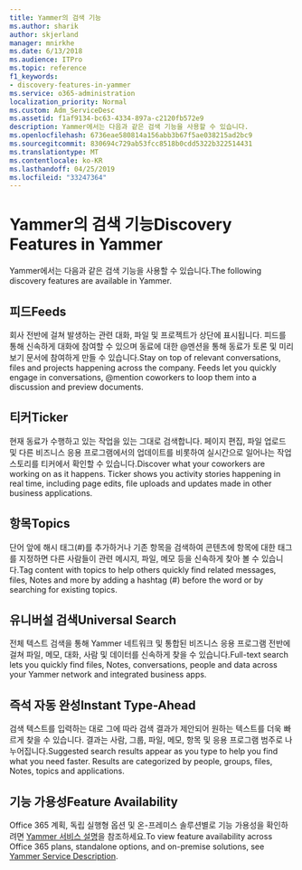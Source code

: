 ```yaml
---
title: Yammer의 검색 기능
ms.author: sharik
author: skjerland
manager: mnirkhe
ms.date: 6/13/2018
ms.audience: ITPro
ms.topic: reference
f1_keywords:
- discovery-features-in-yammer
ms.service: o365-administration
localization_priority: Normal
ms.custom: Adm_ServiceDesc
ms.assetid: f1af9134-bc63-4334-897a-c2120fb572e9
description: Yammer에서는 다음과 같은 검색 기능을 사용할 수 있습니다.
ms.openlocfilehash: 6736eae580814a156abb3b67f5ae038215ad2bc9
ms.sourcegitcommit: 830694c729ab53fcc8518b0cdd5322b322514431
ms.translationtype: MT
ms.contentlocale: ko-KR
ms.lasthandoff: 04/25/2019
ms.locfileid: "33247364"
---
```

# <a name="discovery-features-in-yammer"></a><span data-ttu-id="f3636-103">Yammer의 검색 기능</span><span class="sxs-lookup"><span data-stu-id="f3636-103">Discovery Features in Yammer</span></span>

<span data-ttu-id="f3636-104">Yammer에서는 다음과 같은 검색 기능을 사용할 수 있습니다.</span><span class="sxs-lookup"><span data-stu-id="f3636-104">The following discovery features are available in Yammer.</span></span>
  
## <a name="feeds"></a><span data-ttu-id="f3636-105">피드</span><span class="sxs-lookup"><span data-stu-id="f3636-105">Feeds</span></span>
<span data-ttu-id="f3636-106"><a name="bkmk_Feeds"> </a></span><span class="sxs-lookup"><span data-stu-id="f3636-106"></span></span>

<span data-ttu-id="f3636-p101">회사 전반에 걸쳐 발생하는 관련 대화, 파일 및 프로젝트가 상단에 표시됩니다. 피드를 통해 신속하게 대화에 참여할 수 있으며 동료에 대한 @멘션을 통해 동료가 토론 및 미리 보기 문서에 참여하게 만들 수 있습니다.</span><span class="sxs-lookup"><span data-stu-id="f3636-p101">Stay on top of relevant conversations, files and projects happening across the company. Feeds let you quickly engage in conversations, @mention coworkers to loop them into a discussion and preview documents.</span></span>
  
## <a name="ticker"></a><span data-ttu-id="f3636-109">티커</span><span class="sxs-lookup"><span data-stu-id="f3636-109">Ticker</span></span>
<span data-ttu-id="f3636-110"><a name="bkmk_Ticker"> </a></span><span class="sxs-lookup"><span data-stu-id="f3636-110"></span></span>

<span data-ttu-id="f3636-p102">현재 동료가 수행하고 있는 작업을 있는 그대로 검색합니다. 페이지 편집, 파일 업로드 및 다른 비즈니스 응용 프로그램에서의 업데이트를 비롯하여 실시간으로 일어나는 작업 스토리를 티커에서 확인할 수 있습니다.</span><span class="sxs-lookup"><span data-stu-id="f3636-p102">Discover what your coworkers are working on as it happens. Ticker shows you activity stories happening in real time, including page edits, file uploads and updates made in other business applications.</span></span>
  
## <a name="topics"></a><span data-ttu-id="f3636-113">항목</span><span class="sxs-lookup"><span data-stu-id="f3636-113">Topics</span></span>
<span data-ttu-id="f3636-114"><a name="bkmk_Topics"> </a></span><span class="sxs-lookup"><span data-stu-id="f3636-114"></span></span>

<span data-ttu-id="f3636-115">단어 앞에 해시 태그(#)를 추가하거나 기존 항목을 검색하여 콘텐츠에 항목에 대한 태그를 지정하면 다른 사람들이 관련 메시지, 파일, 메모 등을 신속하게 찾아 볼 수 있습니다.</span><span class="sxs-lookup"><span data-stu-id="f3636-115">Tag content with topics to help others quickly find related messages, files, Notes and more by adding a hashtag (#) before the word or by searching for existing topics.</span></span>
  
## <a name="universal-search"></a><span data-ttu-id="f3636-116">유니버설 검색</span><span class="sxs-lookup"><span data-stu-id="f3636-116">Universal Search</span></span>
<span data-ttu-id="f3636-117"><a name="bkmk_UniversalSearch"> </a></span><span class="sxs-lookup"><span data-stu-id="f3636-117"></span></span>

<span data-ttu-id="f3636-118">전체 텍스트 검색을 통해 Yammer 네트워크 및 통합된 비즈니스 응용 프로그램 전반에 걸쳐 파일, 메모, 대화, 사람 및 데이터를 신속하게 찾을 수 있습니다.</span><span class="sxs-lookup"><span data-stu-id="f3636-118">Full-text search lets you quickly find files, Notes, conversations, people and data across your Yammer network and integrated business apps.</span></span>
  
## <a name="instant-type-ahead"></a><span data-ttu-id="f3636-119">즉석 자동 완성</span><span class="sxs-lookup"><span data-stu-id="f3636-119">Instant Type-Ahead</span></span>
<span data-ttu-id="f3636-120"><a name="bkmk_InstantTypeAhead"> </a></span><span class="sxs-lookup"><span data-stu-id="f3636-120"></span></span>

<span data-ttu-id="f3636-p103">검색 텍스트를 입력하는 대로 그에 따라 검색 결과가 제안되어 원하는 텍스트를 더욱 빠르게 찾을 수 있습니다. 결과는 사람, 그룹, 파일, 메모, 항목 및 응용 프로그램 범주로 나누어집니다.</span><span class="sxs-lookup"><span data-stu-id="f3636-p103">Suggested search results appear as you type to help you find what you need faster. Results are categorized by people, groups, files, Notes, topics and applications.</span></span>
  
## <a name="feature-availability"></a><span data-ttu-id="f3636-123">기능 가용성</span><span class="sxs-lookup"><span data-stu-id="f3636-123">Feature Availability</span></span>
<span data-ttu-id="f3636-124"><a name="bkmk_InstantTypeAhead"> </a></span><span class="sxs-lookup"><span data-stu-id="f3636-124"></span></span>

<span data-ttu-id="f3636-125">Office 365 계획, 독립 실행형 옵션 및 온-프레미스 솔루션별로 기능 가용성을 확인하려면 [Yammer 서비스 설명](yammer-service-description.md)을 참조하세요.</span><span class="sxs-lookup"><span data-stu-id="f3636-125">To view feature availability across Office 365 plans, standalone options, and on-premise solutions, see [Yammer Service Description](yammer-service-description.md).</span></span>
  
  
